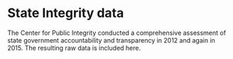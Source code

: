# State Integrity data

The Center for Public Integrity conducted a comprehensive assessment of state government accountability and transparency in 2012 and again in 2015. The resulting raw data is included here.
